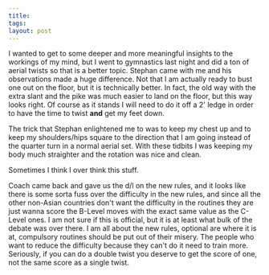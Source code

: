 ```yaml
---
title: 
tags: 
layout: post
---
```

I wanted to get to some deeper and more meaningful insights to the workings of my mind, but I went to gymnastics last night and did a ton of aerial twists so that is a better topic.  Stephan came with me and his observations made a huge difference.  Not that I am actually ready to bust one out on the floor, but it is technically better.  In fact, the old way with the extra slant and the pike was much easier to land on the floor, but this way looks right.  Of course as it stands I will need to do it off a 2' ledge in order to have the time to twist **and** get my feet down.  



The trick that Stephan enlightened me to was to keep my chest up and to keep my shoulders/hips square to the direction that I am going instead of the quarter turn in a normal aerial set.  With these tidbits I was keeping my body much straighter and the rotation was nice and clean.  



Sometimes I think I over think this stuff.   



Coach came back and gave us the d/l on the new rules, and it looks like there is some sorta fuss over the difficulty in the new rules, and since all the other non-Asian countries don't want the difficulty in the routines they are just wanna score the B-Level moves with the exact same value as the C-Level ones.  I am not sure if this is official, but it is at least what bulk of the debate was over there.  I am all about the new rules, optional are where it is at, compulsory routines should be put out of their misery.  The people who want to reduce the difficulty because they can't do it need to train more. Seriously, if you can do a double twist you deserve to get the score of one, not the same score as a single twist.
